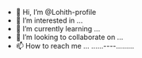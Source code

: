 - 👋 Hi, I’m @Lohith-profile
- 👀 I’m interested in ...
- 🌱 I’m currently learning ...
- 💞️ I’m looking to collaborate on ...
- 📫 How to reach me ...
......----.........
<!---
Lohith-profile/Lohith-profile is a ✨ special ✨ repository because its `README.md` (this file) appears on your GitHub profile.
You can click the Preview link to take a look at your changes.
--->

